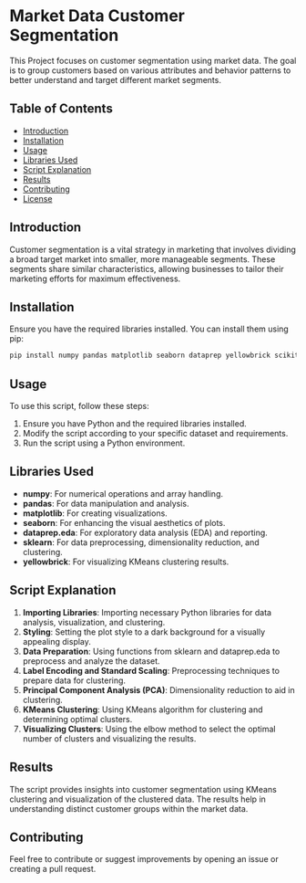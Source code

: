 # Market Data Customer Segmentation

This Project focuses on customer segmentation using market data. The goal is to group customers based on various attributes and behavior patterns to better understand and target different market segments.

## Table of Contents
- [Introduction](#introduction)
- [Installation](#installation)
- [Usage](#usage)
- [Libraries Used](#libraries-used)
- [Script Explanation](#script-explanation)
- [Results](#results)
- [Contributing](#contributing)
- [License](#license)

## Introduction
Customer segmentation is a vital strategy in marketing that involves dividing a broad target market into smaller, more manageable segments. These segments share similar characteristics, allowing businesses to tailor their marketing efforts for maximum effectiveness.

## Installation
Ensure you have the required libraries installed. You can install them using pip:

```bash
pip install numpy pandas matplotlib seaborn dataprep yellowbrick scikit-learn
```

## Usage
To use this script, follow these steps:
1. Ensure you have Python and the required libraries installed.
2. Modify the script according to your specific dataset and requirements.
3. Run the script using a Python environment.

## Libraries Used
- **numpy**: For numerical operations and array handling.
- **pandas**: For data manipulation and analysis.
- **matplotlib**: For creating visualizations.
- **seaborn**: For enhancing the visual aesthetics of plots.
- **dataprep.eda**: For exploratory data analysis (EDA) and reporting.
- **sklearn**: For data preprocessing, dimensionality reduction, and clustering.
- **yellowbrick**: For visualizing KMeans clustering results.

## Script Explanation
1. **Importing Libraries**: Importing necessary Python libraries for data analysis, visualization, and clustering.
2. **Styling**: Setting the plot style to a dark background for a visually appealing display.
3. **Data Preparation**: Using functions from sklearn and dataprep.eda to preprocess and analyze the dataset.
4. **Label Encoding and Standard Scaling**: Preprocessing techniques to prepare data for clustering.
5. **Principal Component Analysis (PCA)**: Dimensionality reduction to aid in clustering.
6. **KMeans Clustering**: Using KMeans algorithm for clustering and determining optimal clusters.
7. **Visualizing Clusters**: Using the elbow method to select the optimal number of clusters and visualizing the results.


## Results
The script provides insights into customer segmentation using KMeans clustering and visualization of the clustered data. The results help in understanding distinct customer groups within the market data.

## Contributing
Feel free to contribute or suggest improvements by opening an issue or creating a pull request.



